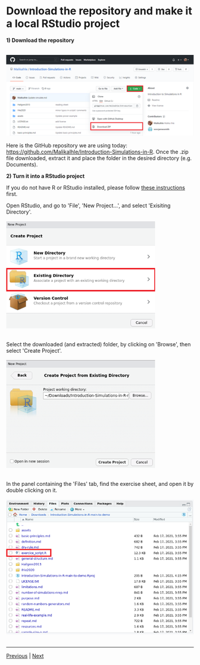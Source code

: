 # Download the repository and make it a local RStudio project

**1) Download the repository**  

<br/>
<img src="../assets/download.PNG" width="750">  
<br/>

Here is the GitHub repository we are using today: https://github.com/MalikaIhle/Introduction-Simulations-in-R. Once the .zip file downloaded, extract it and place the folder in the desired directory (e.g. Documents).  

**2) Turn it into a RStudio project**  

If you do not have R or RStudio installed, please follow [these instructions](https://github.com/MalikaIhle/Introduction-RStudio-Git-GitHub/blob/master/installing_software.md) first.  

Open RStudio, and go to 'File', 'New Project...', and select 'Exisiting Directory'.  
<br/>
<img src="../assets/existing-directory.PNG" width="400">  
<br/>

Select the downloaded (and extracted) folder, by clicking on 'Browse', then select 'Create Project'.   
<br/>
<img src="../assets/find-directory.PNG" width="400">  
<br/>

In the panel containing the 'Files' tab, find the exercise sheet, and open it by double clicking on it.  
<br/>
<img src="../assets/files-list.PNG" width="600">  
<br/>

 ***

[Previous](https://malikaihle.github.io/Introduction-Simulations-in-R/) | [Next](./definition.md)  
